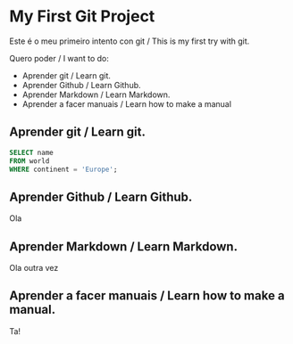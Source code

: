 # My First Git Project

Este é o meu primeiro intento con git / This is my first try with git.

Quero poder / I want to do:

- Aprender git / Learn git.
- Aprender Github / Learn Github.
- Aprender Markdown / Learn Markdown.
- Aprender a facer manuais / Learn how to make a manual

## Aprender git / Learn git.

```sql
SELECT name
FROM world
WHERE continent = 'Europe';

```

## Aprender Github / Learn Github.

Ola

## Aprender Markdown / Learn Markdown.

Ola outra vez

## Aprender a facer manuais / Learn how to make a manual.
Ta!